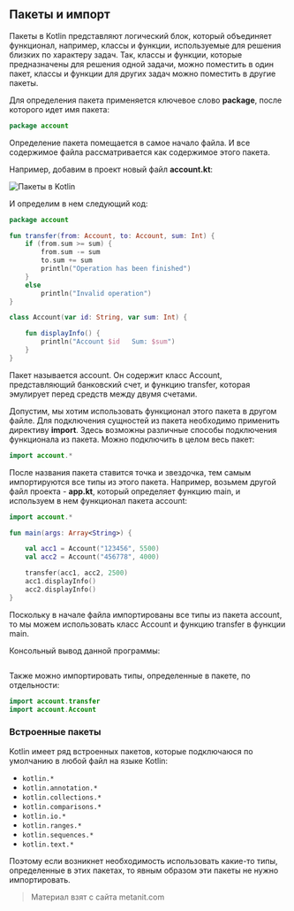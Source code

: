 ## Пакеты и импорт

Пакеты в Kotlin представляют логический блок, который объединяет функционал, например, классы и функции, используемые для решения близких по характеру задач. Так, классы и функции, которые предназначены для решения одной задачи, можно поместить в один пакет, классы и функции для других задач можно поместить в другие пакеты.

Для определения пакета применяется ключевое слово **package**, после которого идет имя пакета:

```kotlin
package account
```

Определение пакета помещается в самое начало файла. И все содержимое файла рассматривается как содержимое этого пакета.

Например, добавим в проект новый файл **account.kt**:

![Пакеты в Kotlin](https://metanit.com/kotlin/tutorial/pics/4.1.png)

И определим в нем следующий код:

```kotlin
package account

fun transfer(from: Account, to: Account, sum: Int) {
    if (from.sum >= sum) {
        from.sum -= sum
        to.sum += sum
        println("Operation has been finished")
    }
    else
        println("Invalid operation")
}

class Account(var id: String, var sum: Int) {

    fun displayInfo() {
        println("Account $id   Sum: $sum")
    }
}
```

Пакет называется account. Он содержит класс Account, представляющий банковский счет, и функцию transfer, которая эмулирует перед средств между двумя счетами.

Допустим, мы хотим использовать функционал этого пакета в другом файле. Для подключения сущностей из пакета необходимо применить директиву **import**. Здесь возможны различные способы подключения функционала из пакета. Можно подключить в целом весь пакет:

```kotlin
import account.*
```

После названия пакета ставится точка и звездочка, тем самым импортируются все типы из этого пакета. Например, возьмем другой файл проекта - **app.kt**, который определяет функцию main, и используем в нем функционал пакета account:

```kotlin
import account.*

fun main(args: Array<String>) {

    val acc1 = Account("123456", 5500)
    val acc2 = Account("456778", 4000)

    transfer(acc1, acc2, 2500)
    acc1.displayInfo()
    acc2.displayInfo()
}
```

Поскольку в начале файла импортированы все типы из пакета account, то мы можем использовать класс Account и функцию transfer в функции main.

Консольный вывод данной программы:

```

```

Также можно импортировать типы, определенные в пакете, по отдельности:

```kotlin
import account.transfer
import account.Account
```

### Встроенные пакеты

Kotlin имеет ряд встроенных пакетов, которые подключаюся по умолчанию в любой файл на языке Kotlin:
- `kotlin.*`
- `kotlin.annotation.*`
- `kotlin.collections.*`
- `kotlin.comparisons.*`
- `kotlin.io.*`
- `kotlin.ranges.*`
- `kotlin.sequences.*`
- `kotlin.text.*`

Поэтому если возникнет необходимость использовать какие-то типы, определенные в этих пакетах, то явным образом эти пакеты не нужно импортировать.


> Материал взят с сайта metanit.com